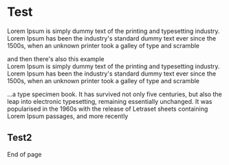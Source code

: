 

# Test
Lorem Ipsum is simply dummy text of the printing and typesetting industry. Lorem Ipsum has been the industry's standard dummy text ever since the 1500s, when an unknown printer took a galley of type and scramble


<!-- SAMPLE subscribe_to_events -->


and then there's also this example   
Lorem Ipsum is simply dummy text of the printing and typesetting industry. Lorem Ipsum has been the industry's standard dummy text ever since the 1500s, when an unknown printer took a galley of type and scramble


<!-- SAMPLE emit_particles_on_click -->


...a type specimen book. It has survived not only five centuries, but also the leap into electronic typesetting, remaining essentially unchanged. It was popularised in the 1960s with the release of Letraset sheets containing Lorem Ipsum passages, and more recently 

## Test2

<!-- SAMPLE physics_all -->

<!-- SAMPLE physics_triggers -->

<!-- SAMPLE play_animation_on_trigger -->

End of page